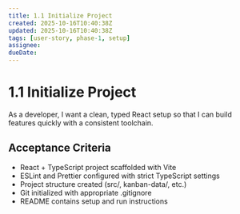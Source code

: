 ```yaml
---
title: 1.1 Initialize Project
created: 2025-10-16T10:40:38Z
updated: 2025-10-16T10:40:38Z
tags: [user-story, phase-1, setup]
assignee:
dueDate:
---
```


# 1.1 Initialize Project

As a developer, I want a clean, typed React setup so that I can build features quickly with a consistent toolchain.

## Acceptance Criteria

- React + TypeScript project scaffolded with Vite
- ESLint and Prettier configured with strict TypeScript settings
- Project structure created (src/, kanban-data/, etc.)
- Git initialized with appropriate .gitignore
- README contains setup and run instructions
